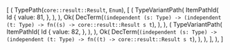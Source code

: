 [
    (
        TypePath(`core::result::Result`, `Enum`),
        [
            (
                TypeVariantPath(
                    ItemPathId(
                        Id {
                            value: 81,
                        },
                    ),
                ),
                Ok(
                    DecTerm(`(independent (s: Type) -> (independent (t: Type) -> fn((s) -> core::result::Result s t`),
                ),
            ),
            (
                TypeVariantPath(
                    ItemPathId(
                        Id {
                            value: 82,
                        },
                    ),
                ),
                Ok(
                    DecTerm(`(independent (s: Type) -> (independent (t: Type) -> fn((t) -> core::result::Result s t`),
                ),
            ),
        ],
    ),
]